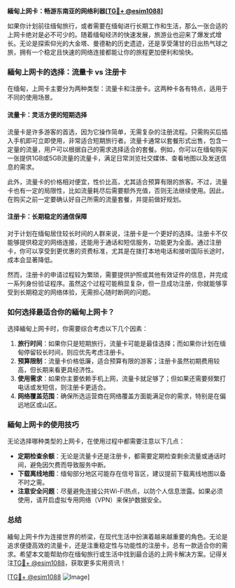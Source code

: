 **緬甸上网卡：畅游东南亚的网络利器[[TG💪+ @esim1088](https://t.me/s/esim1088)]**

如果你计划前往缅甸旅行，或者需要在缅甸进行长期工作和生活，那么一张合适的上网卡绝对是必不可少的。随着缅甸经济的快速发展，旅游业也迎来了爆发式增长。无论是探索仰光的大金塔、曼德勒的历史遗迹，还是享受蒲甘的日出热气球之旅，拥有一个稳定且快速的网络连接都能让你的旅程更加便利和愉快。

### 緬甸上网卡的选择：流量卡 vs 注册卡

在缅甸，上网卡主要分为两种类型：流量卡和注册卡。这两种卡各有特点，适用于不同的使用场景。

#### 流量卡：灵活方便的短期选择

流量卡是许多游客的首选，因为它操作简单，无需复杂的注册流程。只需购买后插入手机即可立即使用，非常适合短期旅行者。流量卡通常以套餐形式出售，包含一定量的流量，用户可以根据自己的需求选择适合的套餐。例如，你可以在缅甸购买一张提供1GB或5GB流量的流量卡，满足日常浏览社交媒体、查看地图以及发送信息的需求。

此外，流量卡的价格相对便宜，性价比高，尤其适合预算有限的旅客。不过，流量卡也有一定的局限性，比如流量耗尽后需要额外充值，否则无法继续使用。因此，在购买之前一定要确认好自己所需的流量套餐，并提前做好规划。

#### 注册卡：长期稳定的通信保障

对于计划在缅甸居住较长时间的人群来说，注册卡是一个更好的选择。注册卡不仅能够提供稳定的网络连接，还能用于通话和短信服务，功能更为全面。通过注册卡，你可以享受到更优惠的资费标准，尤其是在拨打本地电话和接听国际长途时，成本会显著降低。

然而，注册卡的申请过程较为繁琐，需要提供护照或其他有效证件的信息，并完成一系列身份验证程序。虽然这个过程可能稍显复杂，但一旦成功注册，你就能够享受到长期稳定的网络体验，无需担心随时断网的问题。

### 如何选择最适合你的緬甸上网卡？

选择緬甸上网卡时，你需要综合考虑以下几个因素：

1. **旅行时间**：如果你只是短期旅行，流量卡可能是最佳选择；而如果你计划在缅甸停留较长时间，则应优先考虑注册卡。
2. **预算限制**：流量卡价格低廉，适合预算有限的游客；注册卡虽然初期费用较高，但长期来看更具经济性。
3. **使用需求**：如果你主要依赖手机上网，流量卡就足够了；但如果还需要频繁打电话或发短信，则注册卡更适合。
4. **网络覆盖范围**：确保所选运营商在网络覆盖方面能满足你的需求，特别是在偏远地区或山区。

### 緬甸上网卡的使用技巧

无论选择哪种类型的上网卡，在使用过程中都需要注意以下几点：

- **定期检查余额**：无论是流量卡还是注册卡，都需要定期检查剩余流量或通话时间，避免因欠费而导致服务中断。
- **下载离线地图**：缅甸部分地区可能存在信号盲区，建议提前下载离线地图以备不时之需。
- **注意安全问题**：尽量避免连接公共Wi-Fi热点，以防个人信息泄露。如果必须使用，请开启虚拟专用网络（VPN）来保护数据安全。

### 总结

緬甸上网卡作为连接世界的桥梁，在现代生活中扮演着越来越重要的角色。无论是追求便捷高效的流量卡，还是注重稳定性与功能性的注册卡，总有一款适合你的需求。希望本文能帮助你在缅甸旅行或生活中找到最合适的上网卡解决方案。记得关注[TG💪+ @esim1088](https://t.me/s/esim1088)，获取更多实用资讯！

[[TG💪+ @esim1088](https://t.me/s/esim1088) ![Image](https://i.postimg.cc/4NQfJmqS/Snipaste-2025-05-13-00-14-12.png)]